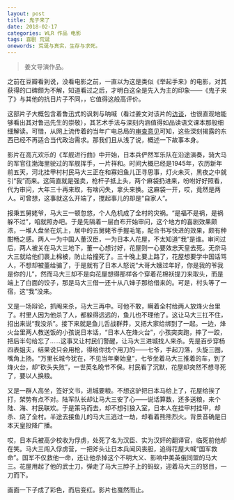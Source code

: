 ```yaml
---
layout: post
title: 鬼子来了
date: 2018-02-17
categories: WLR 作品 电影
tags: 喜剧 荒诞
onewords: 荒诞与真实，生存与求死。
---
```

> 姜文导演作品。

之前在豆瓣看到说，没看电影之前，一直以为这是类似《举起手来》的电影，对其获得的口碑颇为不解，知道看过之后，才明白这全是先入为主的印象——《鬼子来了》与其他的抗日片子不同，，它值得这般高评价。

这部片子大概包含着鲁迅式的讽刺与呐喊（看过姜文对该片的[访谈](https://movie.douban.com/review/1266247/)，也很直观地能够看出其对鲁迅先生的崇敬），其艺术手法与深刻内涵值得如品读语文课本那般细细解读。可惜，从网上流传着的当年广电总局的[审查意见](https://www.douban.com/note/241033735/)可知，这些深刻揭露的东西已经不再适合当代政治需求。那我们且从浅了说，概述一下故事本身。

影片在高亢欢乐的《军舰进行曲》中开始，日本兵俨然军乐队在沿途演奏，骑大马的军官往渤海里驶过的军舰挥手，一片祥和。时间大概已经是1945年，农历新年前五天，河北挂甲村村民马大三正在和寡妇鱼儿正寻思事，灯火未灭，黑夜之中就引“我”而来。这简直就是强卖，枪杆子抵上头，两个麻袋扔进来，吩咐好好照看，代为审问，大年三十再来取，有啥闪失，拿头来换。这麻袋一开，哎，竟然是两人。可曾想，这事就这么开端了，搅起事儿的却是“自家人”。

报秉五舅姥爷，马大三一顿忽悠，个人危机成了全村的灾祸。“是福不是祸，是祸躲不过”，咱就照办吧。于是先隔着一层白布开始审问，这个地方的喜剧效果颇浓，一堆人盘坐在炕上，居中的五舅姥爷手握毛笔，配合书写快进的效果，颇有种酣畅之感。两人一为中国人董汉臣，一为日本人花屋，不太知道“我”是谁。审问过后，两人被关在马大三地下，董一心想讨好，花屋则一心要效忠天皇去死。无奈马大三就给他们裹上棉被，防止给撞死了。三十晚上要上路了，花屋想要学中国话骂人，不想却被董给骗了，于是就有了日本人怒说“大哥大嫂过年好，你是我的爷我是你的儿”，然而马大三却不是向花屋想得那样各个穿着花棉袄提刀来取头，而是端上了白面的饺子，那是马大三借一还十从八婶子那给借来的。可是，村头等了一宿，这“我”没来。

又是一场辩论，抓阄来杀，马大三再中。可他不敢，瞒着全村给两人放烽火台里了。村里人因为他杀了人，都躲得远远的，鱼儿也不理他了。这让马大三扛不住，招出来说“我没杀”。接下来就是鱼儿舌战群莽，又把大家给绑到了一起。一边，烽火台里两人教送饭的小孩说日本话，“日本人在烽火台”，小孩突突跑，摔了一跤，把后半句给忘了……这事又让村民们警醒，让马大三进城找人来杀。先是百步穿杨四表姐夫，结果说只会用枪，得给你找个用刀的——七爷，手起刀落，头旋三圈，嘴角上扬。“万里长城今犹在，不见当年秦始皇”，七爷坐着马大三推着的车，到了烽火台，却“砍头失败”，一世英名晚节不保。村民看了沉默，花屋却突然不想寻死了，要以人换粮。

又是一群人高坐，签好文书，进城要粮。不想这驴把日本马给上了，花屋给挨了打，架势有点不对。陆军队长却让马大三安了心——说话算数，还多送粮，来个陆、海、村民联欢。于是策马而去，却不想引狼入室，日本人在挂甲村挂甲，却杀、烧了全村。半途去接鱼儿的马大三逃过一劫，却看着熊熊烈火。背景音确是日本天皇投降广播。

哎，日本兵被高少校收为俘虏，处死了名为汉臣、实为汉奸的翻译官，临死前他却在笑。马大三闯入俘虏营，一把斧头让日本兵闻风丧胆，追得花屋大喊“国军救命”。国军不仅救他一命，还让他杀掉这个不明大义、影响中美英俄同盟的马大三。花屋用起了他的武士刀，弹走了马大三脖子上的蚂蚁，迎着马大三的怒目，一刀而下。

画面一下子成了彩色，而后变红。影片也戛然而止。